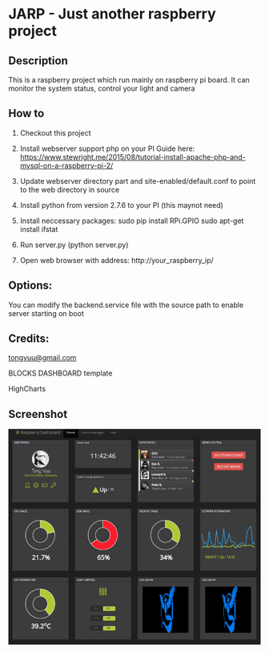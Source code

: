 # JARP - Just another raspberry project


## Description
This is a raspberry project which run mainly on raspberry pi board.
It can monitor the system status, control your light and camera


## How to
1. Checkout this project

2. Install webserver support php on your PI
Guide here: https://www.stewright.me/2015/08/tutorial-install-apache-php-and-mysql-on-a-raspberry-pi-2/

3. Update webserver directory part and site-enabled/default.conf to point to the web directory in source

4. Install python from version 2.7.6 to your PI (this maynot need)

5. Install neccessary packages:
sudo pip install RPi.GPIO
sudo apt-get install ifstat

6. Run server.py (python server.py)

7. Open web browser with address: http://your_raspberry_ip/


## Options:
You can modify the backend.service file with the source path to enable server starting on boot


## Credits:
tongvuu@gmail.com

BLOCKS DASHBOARD template

HighCharts


## Screenshot
![Alt text](/web/screenshot.png?raw=true "Raspberry Pi Dashboard")
